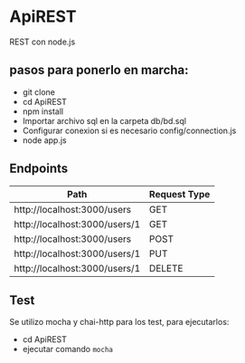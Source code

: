 # ApiREST

REST con node.js

pasos para ponerlo en marcha:
-----------------------------

+ git clone
+ cd ApiREST
+ npm install
+ Importar archivo sql en la carpeta db/bd.sql
+ Configurar conexion si es necesario config/connection.js
+ node app.js

Endpoints
-----

| Path| Request Type|
| ----- | ---- |
|http://localhost:3000/users|GET|
|http://localhost:3000/users/1|GET|
|http://localhost:3000/users|POST|
|http://localhost:3000/users/1|PUT|
|http://localhost:3000/users/1|DELETE|

Test
----
Se utilizo mocha y chai-http para los test, para ejecutarlos:

+ cd ApiREST
+ ejecutar comando `mocha`

